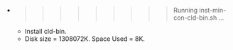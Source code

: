 * >>>>>>>>> Running inst-min-con-cld-bin.sh ...
  * Install cld-bin.
  * Disk size = 1308072K. Space Used = 8K.

